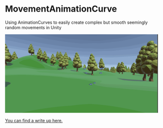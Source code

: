 # MovementAnimationCurve
Using AnimationCurves to easily create complex but smooth seemingly random movements in Unity

![GameObjects moving according to Animation Curves](media/butterflies.gif)

[You can find a write up here.](https://www.noveltech.dev/unity-complex-movements-animation-curve/)  
